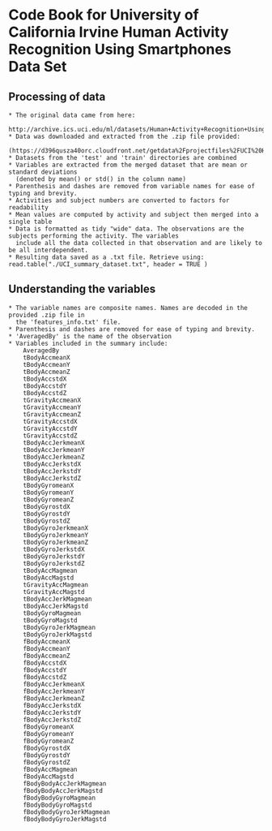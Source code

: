 # Code Book for University of California Irvine Human Activity Recognition Using Smartphones Data Set

## Processing of data
	* The original data came from here: 
	  http://archive.ics.uci.edu/ml/datasets/Human+Activity+Recognition+Using+Smartphones
	* Data was downloaded and extracted from the .zip file provided:
	  (https://d396qusza40orc.cloudfront.net/getdata%2Fprojectfiles%2FUCI%20HAR%20Dataset.zip
	* Datasets from the 'test' and 'train' directories are combined
	* Variables are extracted from the merged dataset that are mean or standard deviations 
	  (denoted by mean() or std() in the column name)
	* Parenthesis and dashes are removed from variable names for ease of typing and brevity.
	* Activities and subject numbers are converted to factors for readability
	* Mean values are computed by activity and subject then merged into a single table
	* Data is formatted as tidy "wide" data. The observations are the subjects performing the activity. The variables
	  include all the data collected in that observation and are likely to be all interdependent.
	* Resulting data saved as a .txt file. Retrieve using: read.table("./UCI_summary_dataset.txt", header = TRUE )

## Understanding the variables
	* The variable names are composite names. Names are decoded in the provided .zip file in 
	  the 'features_info.txt' file.
	* Parenthesis and dashes are removed for ease of typing and brevity.
	* 'AveragedBy' is the name of the observation 
	* Variables included in the summary include: 
		AveragedBy
		tBodyAccmeanX
		tBodyAccmeanY
		tBodyAccmeanZ
		tBodyAccstdX
		tBodyAccstdY
		tBodyAccstdZ
		tGravityAccmeanX
		tGravityAccmeanY
		tGravityAccmeanZ
		tGravityAccstdX
		tGravityAccstdY
		tGravityAccstdZ
		tBodyAccJerkmeanX
		tBodyAccJerkmeanY
		tBodyAccJerkmeanZ
		tBodyAccJerkstdX
		tBodyAccJerkstdY
		tBodyAccJerkstdZ
		tBodyGyromeanX
		tBodyGyromeanY
		tBodyGyromeanZ
		tBodyGyrostdX
		tBodyGyrostdY
		tBodyGyrostdZ
		tBodyGyroJerkmeanX
		tBodyGyroJerkmeanY
		tBodyGyroJerkmeanZ
		tBodyGyroJerkstdX
		tBodyGyroJerkstdY
		tBodyGyroJerkstdZ
		tBodyAccMagmean
		tBodyAccMagstd
		tGravityAccMagmean
		tGravityAccMagstd
		tBodyAccJerkMagmean
		tBodyAccJerkMagstd
		tBodyGyroMagmean
		tBodyGyroMagstd
		tBodyGyroJerkMagmean
		tBodyGyroJerkMagstd
		fBodyAccmeanX
		fBodyAccmeanY
		fBodyAccmeanZ
		fBodyAccstdX
		fBodyAccstdY
		fBodyAccstdZ
		fBodyAccJerkmeanX
		fBodyAccJerkmeanY
		fBodyAccJerkmeanZ
		fBodyAccJerkstdX
		fBodyAccJerkstdY
		fBodyAccJerkstdZ
		fBodyGyromeanX
		fBodyGyromeanY
		fBodyGyromeanZ
		fBodyGyrostdX
		fBodyGyrostdY
		fBodyGyrostdZ
		fBodyAccMagmean
		fBodyAccMagstd
		fBodyBodyAccJerkMagmean
		fBodyBodyAccJerkMagstd
		fBodyBodyGyroMagmean
		fBodyBodyGyroMagstd
		fBodyBodyGyroJerkMagmean
		fBodyBodyGyroJerkMagstd



